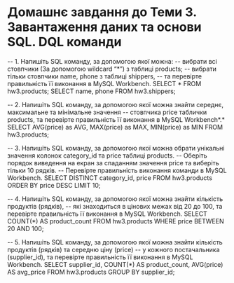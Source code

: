 # Домашнє завдання до Теми 3. Завантаження даних та основи SQL. DQL команди

-- 1. Напишіть SQL команду, за допомогою якої можна:
-- вибрати всі стовпчики (За допомогою wildcard “*”) з таблиці products;
-- вибрати тільки стовпчики name, phone з таблиці shippers,
-- та перевірте правильність її виконання в MySQL Workbench.
SELECT * FROM hw3.products;
SELECT name, phone FROM hw3.shippers;

-- 2. Напишіть SQL команду, за допомогою якої можна знайти середнє, максимальне та мінімальне значення
-- стовпчика price таблички products, та перевірте правильність її виконання в MySQL Workbench*.*
SELECT AVG(price) as AVG, MAX(price) as MAX, MIN(price) as MIN FROM hw3.products;

-- 3. Напишіть SQL команду, за допомогою якої можна обрати унікальні значення колонок category_id та price таблиці products.
-- Оберіть порядок виведення на екран за спаданням значення price та виберіть тільки 10 рядків.
-- Перевірте правильність виконання команди в MySQL Workbench.
SELECT DISTINCT category_id, price
FROM hw3.products
ORDER BY price DESC
LIMIT 10;

-- 4. Напишіть SQL команду, за допомогою якої можна знайти кількість продуктів (рядків),
-- які знаходиться в цінових межах від 20 до 100, та перевірте правильність її виконання в MySQL Workbench.
SELECT COUNT(*) AS product_count
FROM hw3.products
WHERE price BETWEEN 20 AND 100;

-- 5. Напишіть SQL команду, за допомогою якої можна знайти кількість продуктів (рядків) та середню ціну (price)
-- у кожного постачальника (supplier_id), та перевірте правильність її виконання в MySQL Workbench.
SELECT  supplier_id, COUNT(*) AS product_count, AVG(price) AS avg_price
FROM hw3.products
GROUP BY supplier_id;
